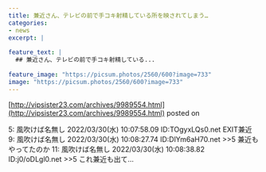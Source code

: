 ```yaml
---
title: 兼近さん、テレビの前で手コキ射精している所を映されてしまう…
categories:
- news
excerpt: |
  
feature_text: |
  ## 兼近さん、テレビの前で手コキ射精している...
  
feature_image: "https://picsum.photos/2560/600?image=733"
image: "https://picsum.photos/2560/600?image=733"
---
```


[http://vipsister23.com/archives/9989554.html](http://vipsister23.com/archives/9989554.html)
posted on 

<!--more-->

5: 風吹けば名無し 2022/03/30(水) 10:07:58.09 ID:TOgyxLQs0.net EXIT兼近 9: 風吹けば名無し 2022/03/30(水) 10:08:27.74 ID:DlYm6aH70.net &gt;&gt;5 兼近もやってたのか 11: 風吹けば名無し 2022/03/30(水) 10:08:38.82 ID:j0/oDLgl0.net &gt;&gt;5 これ兼近も出て...
